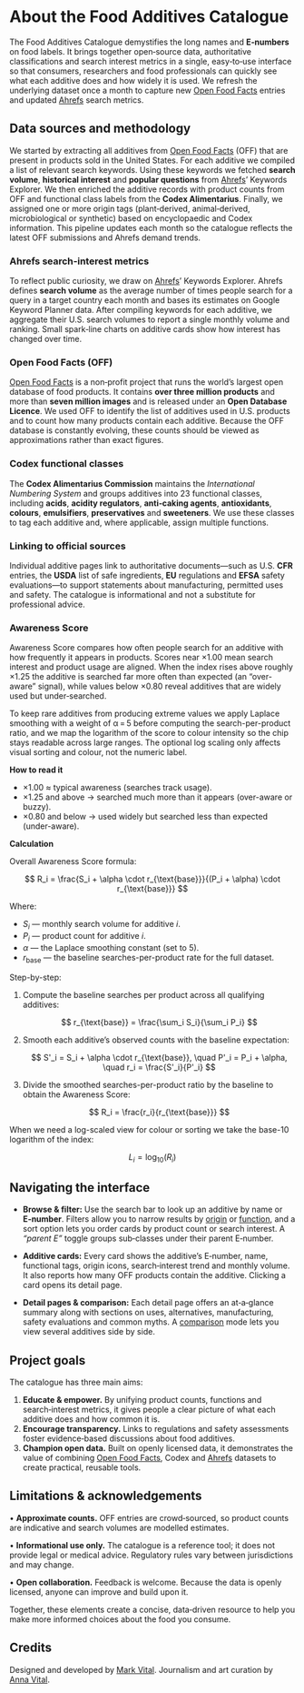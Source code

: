 # About the Food Additives Catalogue

The Food Additives Catalogue demystifies the long names and **E‑numbers** on food labels. It brings together open‑source data, authoritative classifications and search interest metrics in a single, easy‑to‑use interface so that consumers, researchers and food professionals can quickly see what each additive does and how widely it is used. We refresh the underlying dataset once a month to capture new [Open Food Facts](https://world.openfoodfacts.org/) entries and updated [Ahrefs](https://ahrefs.com/) search metrics.

## Data sources and methodology

We started by extracting all additives from [Open Food Facts](https://world.openfoodfacts.org/) (OFF) that are present in products sold in the United States. For each additive we compiled a list of relevant search keywords. Using these keywords we fetched **search volume**, **historical interest** and **popular questions** from [Ahrefs](https://ahrefs.com/)’ Keywords Explorer. We then enriched the additive records with product counts from OFF and functional class labels from the **Codex Alimentarius**. Finally, we assigned one or more origin tags (plant‑derived, animal‑derived, microbiological or synthetic) based on encyclopaedic and Codex information. This pipeline updates each month so the catalogue reflects the latest OFF submissions and Ahrefs demand trends.

### Ahrefs search‑interest metrics

To reflect public curiosity, we draw on [Ahrefs](https://ahrefs.com/)’ Keywords Explorer. Ahrefs defines **search volume** as the average number of times people search for a query in a target country each month and bases its estimates on Google Keyword Planner data. After compiling keywords for each additive, we aggregate their U.S. search volumes to report a single monthly volume and ranking. Small spark‑line charts on additive cards show how interest has changed over time.

### Open Food Facts (OFF)

[Open Food Facts](https://world.openfoodfacts.org/) is a non‑profit project that runs the world’s largest open database of food products. It contains **over three million products** and more than **seven million images** and is released under an **Open Database Licence**. We used OFF to identify the list of additives used in U.S. products and to count how many products contain each additive. Because the OFF database is constantly evolving, these counts should be viewed as approximations rather than exact figures.

### Codex functional classes

The **Codex Alimentarius Commission** maintains the *International Numbering System* and groups additives into 23 functional classes, including **acids**, **acidity regulators**, **anti‑caking agents**, **antioxidants**, **colours**, **emulsifiers**, **preservatives** and **sweeteners**. We use these classes to tag each additive and, where applicable, assign multiple functions.

### Linking to official sources

Individual additive pages link to authoritative documents—such as U.S. **CFR** entries, the **USDA** list of safe ingredients, **EU** regulations and **EFSA** safety evaluations—to support statements about manufacturing, permitted uses and safety. The catalogue is informational and not a substitute for professional advice.

### Awareness Score

Awareness Score compares how often people search for an additive with how frequently it appears in products. Scores near ×1.00 mean search interest and product usage are aligned. When the index rises above roughly ×1.25 the additive is searched far more often than expected (an “over-aware” signal), while values below ×0.80 reveal additives that are widely used but under‑searched.

To keep rare additives from producing extreme values we apply Laplace smoothing with a weight of α = 5 before computing the search-per-product ratio, and we map the logarithm of the score to colour intensity so the chip stays readable across large ranges. The optional log scaling only affects visual sorting and colour, not the numeric label.

**How to read it**

- ×1.00 ≈ typical awareness (searches track usage).
- ×1.25 and above → searched much more than it appears (over-aware or buzzy).
- ×0.80 and below → used widely but searched less than expected (under-aware).

**Calculation**

Overall Awareness Score formula:

$$
R_i = \frac{S_i + \alpha \cdot r_{\text{base}}}{(P_i + \alpha) \cdot r_{\text{base}}}
$$

Where:

- $S_i$ — monthly search volume for additive *i*.
- $P_i$ — product count for additive *i*.
- $\alpha$ — the Laplace smoothing constant (set to 5).
- $r_{\text{base}}$ — the baseline searches-per-product rate for the full dataset.

Step-by-step:

1. Compute the baseline searches per product across all qualifying additives:

   $$
   r_{\text{base}} = \frac{\sum_i S_i}{\sum_i P_i}
   $$

2. Smooth each additive’s observed counts with the baseline expectation:

   $$
   S'_i = S_i + \alpha \cdot r_{\text{base}}, \quad P'_i = P_i + \alpha, \quad r_i = \frac{S'_i}{P'_i}
   $$

3. Divide the smoothed searches-per-product ratio by the baseline to obtain the Awareness Score:

   $$
   R_i = \frac{r_i}{r_{\text{base}}}
   $$

When we need a log-scaled view for colour or sorting we take the base-10 logarithm of the index:

$$
L_i = \log_{10}(R_i)
$$

## Navigating the interface

- **Browse & filter:** Use the search bar to look up an additive by name or **E‑number**. Filters allow you to narrow results by [origin](/origin) or [function](/function), and a sort option lets you order cards by product count or search interest. A *“parent E”* toggle groups sub‑classes under their parent E‑number.

- **Additive cards:** Every card shows the additive’s E‑number, name, functional tags, origin icons, search‑interest trend and monthly volume. It also reports how many OFF products contain the additive. Clicking a card opens its detail page.

- **Detail pages & comparison:** Each detail page offers an at‑a‑glance summary along with sections on uses, alternatives, manufacturing, safety evaluations and common myths. A [comparison](/compare) mode lets you view several additives side by side.

## Project goals

The catalogue has three main aims:

1. **Educate & empower.** By unifying product counts, functions and search‑interest metrics, it gives people a clear picture of what each additive does and how common it is.
2. **Encourage transparency.** Links to regulations and safety assessments foster evidence‑based discussions about food additives.
3. **Champion open data.** Built on openly licensed data, it demonstrates the value of combining [Open Food Facts](https://world.openfoodfacts.org/), Codex and [Ahrefs](https://ahrefs.com/) datasets to create practical, reusable tools.

## Limitations & acknowledgements

• **Approximate counts.** OFF entries are crowd‑sourced, so product counts are indicative and search volumes are modelled estimates.

• **Informational use only.** The catalogue is a reference tool; it does not provide legal or medical advice. Regulatory rules vary between jurisdictions and may change.

• **Open collaboration.** Feedback is welcome. Because the data is openly licensed, anyone can improve and build upon it.

Together, these elements create a concise, data‑driven resource to help you make more informed choices about the food you consume.

## Credits

Designed and developed by [Mark Vital](http://linktr.ee/markvital). Journalism and art curation by [Anna Vital](http://linktr.ee/annavitals).
